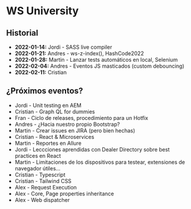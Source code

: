# WS University

## Historial

+ **2022-01-14:** Jordi - SASS live compiler
+ **2022-01-21:** Andres - ws-z-index(), HashCode2022
+ **2022-01-28:** Martin - Lanzar tests automáticos en local, Selenium
+ **2022-02-04:** Andres - Eventos JS masticados (custom debouncing)
+ **2022-02-11:** Cristian

## ¿Próximos eventos?
+ Jordi - Unit testing en AEM
+ Cristian - Graph QL for dummies
+ Fran - Ciclo de releases, procedimiento para un Hotfix
+ Andres - ¿Hacia nuestro propio Bootstrap?
+ Martin - Crear issues en JIRA (pero bien hechas)
+ Cristian - React & Microservices
+ Martin - Reportes en Allure
+ Jordi - Leccciones aprendidas con Dealer Directory sobre best practices en React
+ Martin - Limitaciones de los dispositivos para testear, extensiones de navegador útiles...
+ Cristian - Typescript
+ Cristian - Tailwind CSS
+ Alex - Request Execution
+ Alex - Core, Page properties inheritance
+ Alex - Web dispatcher